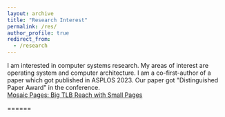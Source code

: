 ```yaml
---
layout: archive
title: "Research Interest"
permalink: /res/
author_profile: true
redirect_from:
  - /research
---
```


I am interested in computer systems research. My areas of interest are operating system and computer architecture. I am a co-first-author of a paper which got published in ASPLOS 2023. Our paper got  "Distinguished Paper Award" in the conference.
<br>
<a href="https://dl.acm.org/doi/10.1145/3582016.3582021" target="_blank">Mosaic Pages: Big TLB Reach with Small Pages</a>

======
